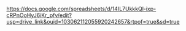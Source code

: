 https://docs.google.com/spreadsheets/d/14IL7UkkkQl-ixp-cRPnOoHyJ6iKr_pfv/edit?usp=drive_link&ouid=103062112055920242657&rtpof=true&sd=true
